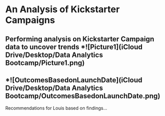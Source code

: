 # An Analysis of Kickstarter Campaigns
Performing analysis on Kickstarter Campaign data to uncover trends
*![Picture1](iCloud Drive/Desktop/Data Analytics Bootcamp/Picture1.png)
---
*![OutcomesBasedonLaunchDate](iCloud Drive/Desktop/Data Analytics Bootcamp/OutcomesBasedonLaunchDate.png)
---
Recommendations for Louis based on findings...
